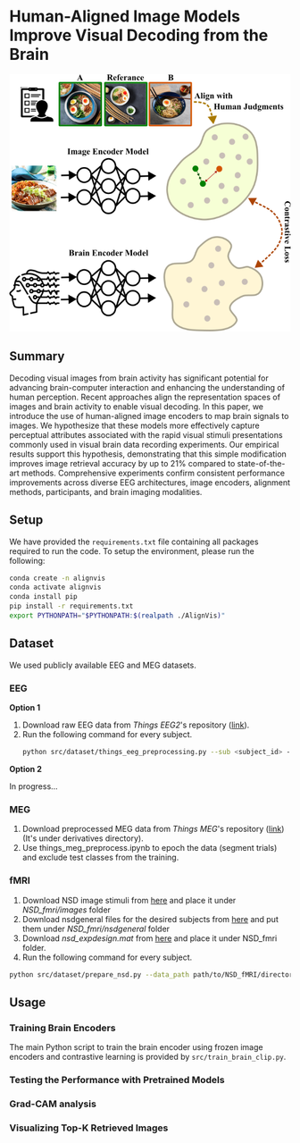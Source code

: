 # Human-Aligned Image Models Improve Visual Decoding from the Brain

<div align="center">
  <img src="https://github.com/NonaRjb/AlignVis/blob/main/overview.png?raw=true" alt="alt text" width="800"/>
</div>

## Summary

Decoding visual images from brain activity has significant potential for advancing brain-computer interaction and enhancing the understanding of human perception. Recent approaches align the representation spaces of images and brain activity to enable visual decoding. In this paper, we introduce the use of human-aligned image encoders to map brain signals to images. We hypothesize that these models more effectively capture perceptual attributes associated with the rapid visual stimuli presentations commonly used in visual brain data recording experiments. Our empirical results support this hypothesis, demonstrating that this simple modification improves image retrieval accuracy by up to 21\% compared to state-of-the-art methods. Comprehensive experiments confirm consistent performance improvements across diverse EEG architectures, image encoders, alignment methods, participants, and brain imaging modalities.

## Setup
We have provided the `requirements.txt` file containing all packages required to run the code. To setup the environment, please run the following:

```bash
conda create -n alignvis
conda activate alignvis
conda install pip
pip install -r requirements.txt
export PYTHONPATH="$PYTHONPATH:$(realpath ./AlignVis)"
```
## Dataset
We used publicly available EEG and MEG datasets. 
### EEG 
**Option 1**

1. Download raw EEG data from *Things EEG2*'s repository ([link](https://osf.io/3jk45/)). 
2. Run the following command for every subject.
   ```bash
   python src/dataset/things_eeg_preprocessing.py --sub <subject_id> --n_ses 4 --sfreq 250 --mvnn_dim epochs --project_dir <path/to/the/data/directory>
   ```
**Option 2**

In progress...

### MEG
1. Download preprocessed MEG data from *Things MEG*'s repository ([link](https://openneuro.org/datasets/ds004212)) (It's under derivatives directory).
2. Use things_meg_preprocess.ipynb to epoch the data (segment trials) and exclude test classes from the training.
### fMRI
1. Download NSD image stimuli from [here](https://natural-scenes-dataset.s3.amazonaws.com/index.html#nsddata_stimuli/stimuli/nsd/) and place it under *NSD_fmri/images* folder
2. Download nsdgeneral files for the desired subjects from [here](https://huggingface.co/datasets/pscotti/naturalscenesdataset/tree/main) and put them under *NSD_fmri/nsdgeneral* folder
3. Download *nsd_expdesign.mat* from [here](https://natural-scenes-dataset.s3.amazonaws.com/index.html#nsddata/experiments/nsd/) and place it under NSD_fmri folder. 
3. Run the following command for every subject. 
  ```bash
  python src/dataset/prepare_nsd.py --data_path path/to/NSD_fMRI/directory --sub subject_id
  ```

## Usage
### Training Brain Encoders
The main Python script to train the brain encoder using frozen image encoders and contrastive learning is provided by `src/train_brain_clip.py`.
### Testing the Performance with Pretrained Models
### Grad-CAM analysis
### Visualizing Top-K Retrieved Images

